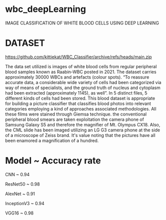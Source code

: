 # wbc_deepLearning
IMAGE CLASSIFICATION OF WHITE BLOOD CELLS USING DEEP LEARNING

# DATASET
https://github.com/kittiekat/WBC_Classifier/archive/refs/heads/main.zip

The data set utilized is images of white blood cells from regular peripheral blood samples known as Raabin-WBC posted in 2021. The dataset carries approximately 30000 WBCs and artefacts (colour spots). “To reassure accurate data, a considerable wide variety of cells had been categorized via way of means of specialists, and the ground truth of nucleus and cytoplasm had been extracted (approximately 1145), as well”. In 5 distinct files, 5 different kinds of cells had been stored.
This blood dataset is appropriate for building a picture classifier that classifies blood photos into relevant categories employing a kind of approaches associated methodologies. All these films were stained through Giemsa technique. the conventional peripheral blood smears are taken exploitation the camera phone of Samsung Galaxy S5 and therefore the magnifier of Mt. Olympus CX18. Also, the CML slide has been imaged utilizing an LG G3 camera phone at the side of a microscope of Zeiss brand. It's value noting that the pictures have all been enamored a magnification of a hundred.


# Model	~ Accuracy rate

CNN ~	0.94

ResNet50 ~ 0.98

AlexNet ~	0.91

InceptionV3 ~	0.94

VGG16 ~	0.98
